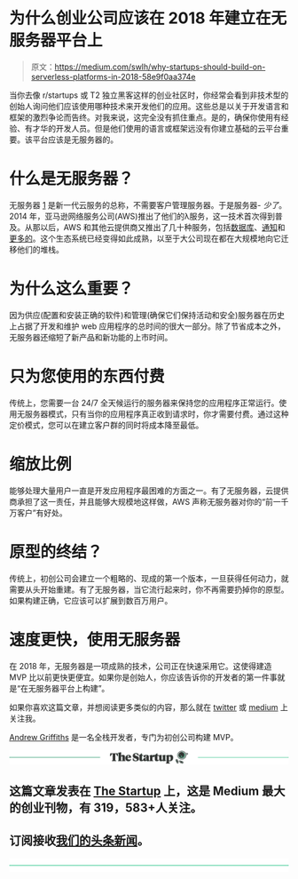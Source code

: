 # 为什么创业公司应该在 2018 年建立在无服务器平台上

> 原文：<https://medium.com/swlh/why-startups-should-build-on-serverless-platforms-in-2018-58e9f0aa374e>

当你去像 r/startups 或 T2 独立黑客这样的创业社区时，你经常会看到非技术型的创始人询问他们应该使用哪种技术来开发他们的应用。这些总是以关于开发语言和框架的激烈争论而告终。对我来说，这完全没有抓住重点。是的，确保你使用有经验、有才华的开发人员。但是他们使用的语言或框架远没有你建立基础的云平台重要。该平台应该是无服务器的。

# 什么是无服务器？

无服务器 [1](https://andrewgriffithsonline.com/blog/180425-startups-should-build-on-serverless/#fn-1) 是新一代云服务的总称，不需要客户管理服务器。于是服务器- *少了*。2014 年，亚马逊网络服务公司(AWS)推出了他们的λ服务，这一技术首次得到普及。从那以后，AWS 和其他云提供商又推出了几十种服务，包括[数据库](https://aws.amazon.com/dynamodb/)、[通知](https://aws.amazon.com/sns/)和[更多的](https://aws.amazon.com/serverless/)。这个生态系统已经变得如此成熟，以至于大公司现在都在大规模地向它迁移他们的堆栈。

# 为什么这么重要？

因为供应(配置和安装正确的软件)和管理(确保它们保持活动和安全)服务器在历史上占据了开发和维护 web 应用程序的总时间的很大一部分。除了节省成本之外，无服务器还缩短了新产品和新功能的上市时间。

# 只为您使用的东西付费

传统上，您需要一台 24/7 全天候运行的服务器来保持您的应用程序正常运行。使用无服务器模式，只有当你的应用程序真正收到请求时，你才需要付费。通过这种定价模式，您可以在建立客户群的同时将成本降至最低。

# 缩放比例

能够处理大量用户一直是开发应用程序最困难的方面之一。有了无服务器，云提供商承担了这一责任，并且能够大规模地这样做，AWS 声称无服务器对你的“前一千万客户”有好处。

# 原型的终结？

传统上，初创公司会建立一个粗略的、现成的第一个版本，一旦获得任何动力，就需要从头开始重建。有了无服务器，当它流行起来时，你不再需要扔掉你的原型。如果构建正确，它应该可以扩展到数百万用户。

# 速度更快，使用无服务器

在 2018 年，无服务器是一项成熟的技术，公司正在快速采用它。这使得建造 MVP 比以前更快更便宜。如果你是创始人，你应该告诉你的开发者的第一件事就是“在无服务器平台上构建”。

如果你喜欢这篇文章，并想阅读更多类似的内容，那么就在 [twitter](https://twitter.com/agriffonline) 或 [medium](/@andrewgriffiths) 上关注我。

[Andrew Griffiths](https://andrewgriffithsonline.com/) 是一名全栈开发者，专门为初创公司构建 MVP。

[![](img/308a8d84fb9b2fab43d66c117fcc4bb4.png)](https://medium.com/swlh)

## 这篇文章发表在 [The Startup](https://medium.com/swlh) 上，这是 Medium 最大的创业刊物，有 319，583+人关注。

## 订阅接收[我们的头条新闻](http://growthsupply.com/the-startup-newsletter/)。

[![](img/b0164736ea17a63403e660de5dedf91a.png)](https://medium.com/swlh)